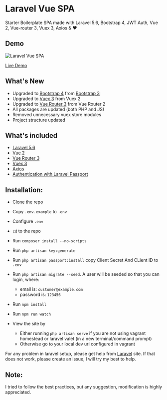 # Laravel Vue SPA
Starter Boilerplate SPA made with Laravel 5.6, Bootstrap 4, JWT Auth, Vue 2, Vue-router 3, Vuex 3, Axios & :heart:

## Demo 

![Laravel Vue SPA](https://media.giphy.com/media/26n3JhU8JqIYlxVCw/giphy.gif)

[Live Demo](https://laravel-vue-spa.herokuapp.com)

## What's New
 * Upgraded to [Bootstrap 4](http://getbootstrap.com) from [Bootstrap 3](https://getbootstrap.com/docs/3.3)
 * Upgraded to [Vuex 3](http://vuex.vuejs.org) from Vuex 2
 * Upgraded to [Vue Router 3](http://router.vuejs.org) from Vue Router 2
 * All packages are updated (both PHP and JS)
 * Removed unnecessary vuex store modules
 * Project structure updated
 
## What's included 
* [Laravel 5.6](https://laravel.com/docs/5.6)
* [Vue 2](https://vuejs.org)
* [Vue Router 3](http://router.vuejs.org)
* [Vuex 3](http://vuex.vuejs.org)
* [Axios](https://github.com/mzabriskie/axios)
* [Authentication with Laravel Passport](https://laravel.com/docs/5.6/passport)

## Installation:
* Clone the repo
* Copy `.env.example` to `.env`
* Configure `.env`
* `cd` to the repo
* Run `composer install --no-scripts`
* Run `php artisan key:generate`
* Run `php artisan passport:install` copy Client Secret And CLient ID to `.env`
* Run `php artisan migrate --seed`. A user will be seeded so that you can login, where:
    * email is: `customer@example.com`
    * password is: `123456`

* Run `npm install`
* Run `npm run watch`
* View the site by 
    * Either running `php artisan serve` if you are not using vagrant homestead or laravel valet (in a new terminal/command prompt)
    * Otherwise go to your local dev url configured in vagrant

For any problem in laravel setup, please get help from [Laravel](https://laravel.com) site. If that does not work, please create an issue, I will try my best to help.
     
## Note:
I tried to follow the best practices, but any suggestion, modification is highly appreciated.  
